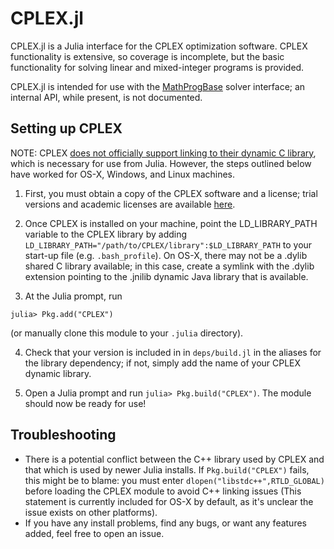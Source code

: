 CPLEX.jl
========

CPLEX.jl is a Julia interface for the CPLEX optimization software. CPLEX functionality is extensive, so coverage is incomplete, but the basic functionality for solving linear and mixed-integer programs is provided.

CPLEX.jl is intended for use with the [MathProgBase](https://github.com/JuliaOpt/MathProgBase.jl) solver interface; an internal API, while present, is not documented.

Setting up CPLEX
----------------

NOTE: CPLEX [does not officially support linking to their dynamic C library](https://www.ibm.com/developerworks/community/forums/html/topic?id=ca96447c-fe2d-4e8a-900e-cfe358a9bcec&ps=25), which is necessary for use from Julia. However, the steps outlined below have worked for OS-X, Windows, and Linux machines. 

1. First, you must obtain a copy of the CPLEX software and a license; trial versions and academic licenses are available [here](http://www-01.ibm.com/software/websphere/products/optimization/cplex-studio-preview-edition/).

2. Once CPLEX is installed on your machine, point the LD_LIBRARY_PATH variable to the CPLEX library by adding ``LD_LIBRARY_PATH="/path/to/CPLEX/library":$LD_LIBRARY_PATH`` to your start-up file (e.g. ``.bash_profile``). On OS-X, there may not be a .dylib shared C library available; in this case, create a symlink with the .dylib extension pointing to the .jnilib dynamic Java library that is available.

3. At the Julia prompt, run 
  ```
  julia> Pkg.add("CPLEX")
  ```
(or manually clone this module to your ``.julia`` directory).

4. Check that your version is included in in ``deps/build.jl`` in the aliases for the library dependency; if not, simply add the name of your CPLEX dynamic library.

5. Open a Julia prompt and run ``julia> Pkg.build("CPLEX")``. The module should now be ready for use!

Troubleshooting
---------------
* There is a potential conflict between the C++ library used by CPLEX and that which is used by newer Julia installs. If ``Pkg.build("CPLEX")`` fails, this might be to blame: you must enter ``dlopen("libstdc++",RTLD_GLOBAL)`` before loading the CPLEX module to avoid C++ linking issues (This statement is currently included for OS-X by default, as it's unclear the issue exists on other platforms). 
* If you have any install problems, find any bugs, or want any features added, feel free to open an issue.
